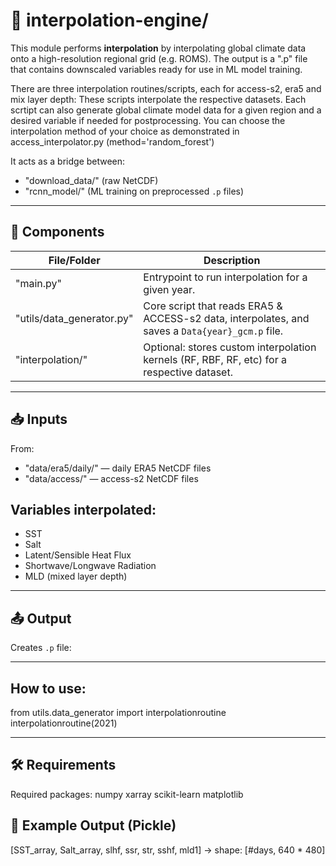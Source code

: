 # 📁 interpolation-engine/

This module performs **interpolation** by interpolating global climate data onto a high-resolution regional grid (e.g. ROMS). The output is a ".p" file that contains downscaled variables ready for use in ML model training.

There are three interpolation routines/scripts, each for access-s2, era5 and mix layer depth:
These scripts interpolate the respective datasets. Each scrtipt can also generate global climate model data for a given region and a desired variable if needed for postprocessing. You can choose the interpolation method of your choice as demonstrated in access_interpolator.py (method='random_forest')

It acts as a bridge between:
- "download_data/" (raw NetCDF)
- "rcnn_model/" (ML training on preprocessed `.p` files)

---

## 🧩 Components

| File/Folder | Description |
|-------------|-------------|
| "main.py" | Entrypoint to run interpolation for a given year. |
| "utils/data_generator.py" | Core script that reads ERA5 & ACCESS-s2 data, interpolates, and saves a `Data{year}_gcm.p` file. |
| "interpolation/" | Optional: stores custom interpolation kernels (RF, RBF, RF, etc) for a respective dataset. |

---

## 📥 Inputs

From:
- "data/era5/daily/" — daily ERA5 NetCDF files
- "data/access/" — access-s2 NetCDF files

## Variables interpolated:
- SST
- Salt
- Latent/Sensible Heat Flux
- Shortwave/Longwave Radiation
- MLD (mixed layer depth)

---

## 📤 Output

Creates `.p` file:

---
## How to use:

from utils.data_generator import interpolationroutine
interpolationroutine(2021)

---
## 🛠️ Requirements

Required packages:
numpy
xarray
scikit-learn
matplotlib

## 📎 Example Output (Pickle)
[SST_array, Salt_array, slhf, ssr, str, sshf, mld1]
→ shape: [#days, 640 * 480]
